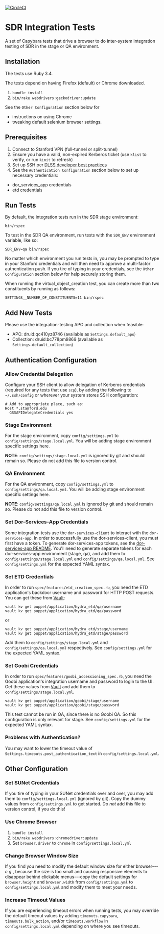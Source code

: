 [![CircleCI](https://circleci.com/gh/sul-dlss/infrastructure-integration-test/tree/main.svg?style=svg)](https://circleci.com/gh/sul-dlss/infrastructure-integration-test/tree/main)

# SDR Integration Tests

A set of Capybara tests that drive a browser to do inter-system integration testing of SDR in the stage or QA environment.

## Installation

The tests use Ruby 3.4.

The tests depend on having Firefox (default) or Chrome downloaded.

1. `bundle install`
1. `bin/rake webdrivers:geckodriver:update`

See the `Other Configuration` section below for
- instructions on using Chrome
- tweaking default selenium browser settings.

## Prerequisites

1. Connect to Stanford VPN (full-tunnel or split-tunnel)
1. Ensure you have a valid, non-expired Kerberos ticket (use `klist` to verify, or run `kinit` to refresh)
1. Set up SSH per [DLSS developer best practices](https://github.com/sul-dlss/DeveloperPlaybook/blob/main/best-practices/ssh_configuration.md)
1. See the `Authentication Configuration` section below to set up necessary credentials:
- dor_services_app credentials
- etd credentials

## Run Tests

By default, the integration tests run in the SDR stage environment:

`bin/rspec`

To test in the SDR QA environment, run tests with the `SDR_ENV` environment variable, like so:

```shell
SDR_ENV=qa bin/rspec
```

No matter which environment you run tests in, you may be prompted to type in your Stanford credentials and will then need to approve a multi-factor authentication push. If you tire of typing in your credentials, see the `Other Configuration` section below for help securely storing them.

When running the virtual_object_creation test, you can create more than two constituents by running as follows:

`SETTINGS__NUMBER_OF_CONSTITUENTS=11 bin/rspec`

## Add New Tests

Please use the integration-testing APO and collection when feasible:

* APO: druid:qc410yz8746 (available as `Settings.default_apo`)
* Collection: druid:bc778pm9866 (available as `Settings.default_collection`)

## Authentication Configuration

### Allow Credential Delegation

Configure your SSH client to allow delegation of Kerberos credentials (required for any tests that use `scp`), by adding the following to `~/.ssh/config` or wherever your system stores SSH configuration:

```
# Add to appropriate place, such as:
Host *.stanford.edu
  GSSAPIDelegateCredentials yes
```

### Stage Environment

For the stage environment, copy `config/settings.yml` to `config/settings/stage.local.yml`.  You will be adding stage environment specific settings here.

**NOTE**: `config/settings/stage.local.yml` is ignored by git and should remain so. Please do not add this file to version control.

### QA Environment

For the QA environment, copy `config/settings.yml` to `config/settings/qa.local.yml`.  You will be adding stage environment specific settings here.

**NOTE**: `config/settings/qa.local.yml` is ignored by git and should remain so. Please do not add this file to version control.

### Set Dor-Services-App Credentials

Some integration tests use the `dor-services-client` to interact with the `dor-services-app`. In order to successfully use the dor-services-client, you must first have a token. To generate dor-services-app tokens, see the [dor-services-app README](https://github.com/sul-dlss/dor-services-app#authentication). You'll need to generate separate tokens for each dor-services-app environment (stage, qa), and add them to `config/settings/stage.local.yml` and `config/settings/qa.local.yml`.  See `config/settings.yml` for the expected YAML syntax.

### Set ETD Credentials

In order to run `spec/features/etd_creation_spec.rb`, you need the ETD application's backdoor username and password for HTTP POST requests. You can get these from [Vault](https://consul.stanford.edu/display/systeam/Vault+for+Developers):

```shell
vault kv get puppet/application/hydra_etd/qa/username
vault kv get puppet/application/hydra_etd/qa/password
```

or

```shell
vault kv get puppet/application/hydra_etd/stage/username
vault kv get puppet/application/hydra_etd/stage/password
```

Add them to `config/settings/stage.local.yml` and `config/settings/qa.local.yml` respectively.  See `config/settings.yml` for the expected YAML syntax.

### Set Goobi Credentials

In order to run `spec/features/goobi_accessioning_spec.rb`, you need the Goobi application's integration username and password to login to the UI. Get these values from [Vault](https://consul.stanford.edu/display/systeam/Vault+for+Developers) and add them to `config/settings/stage.local.yml`.

```shell
vault kv get puppet/application/goobi/stage/username
vault kv get puppet/application/goobi/stage/password
```

This test cannot be run in QA, since there is no Goobi QA. So this configuration is only relevant for stage. See `config/settings.yml` for the expected YAML syntax.

### Problems with Authentication?

You may want to lower the timeout value of `Settings.timeouts.post_authentication_text` in `config/settings.local.yml`.

## Other Configuration

### Set SUNet Credentials

If you tire of typing in your SUNet credentials over and over, you may add them to `config/settings.local.yml` (ignored by git). Copy the dummy values from `config/settings.yml` to get started. Do *not* add this file to version control, if you do this!

### Use Chrome Browser

1. `bundle install`
1. `bin/rake webdrivers:chromedriver:update`
1. Set `browser.driver` to `chrome` in `config/settings.local.yml`

### Change Browser Window Size

If you find you need to modify the default window size for either browser---*e.g.*, because the size is too small and causing responsive elements to disappear behind clickable menus---copy the default settings for `browser.height` and `browser.width` from `config/settings.yml` to `config/settings.local.yml` and modify them to meet your needs.

### Increase Timeout Values

If you are experiencing timeout errors when running tests, you may override the default timeout values by adding `timeouts.capybara`, `timeouts.bulk_action`, and/or `timeouts.workflow` in `config/settings.local.yml` depending on where you see timeouts.
